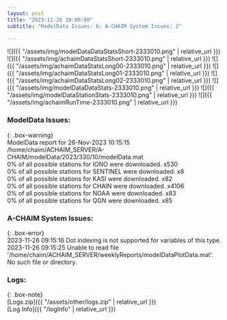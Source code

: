 ```yaml
---
layout: post
title: "2023-11-26 10:00:00"
subtitle: "ModelData Issues: 6; A-CHAIM System Issues: 2"

---
```


![]({{ "/assets/img/modelDataDataStatsShort-2333010.png" | relative_url }})
![]({{ "/assets/img/achaimDataStatsShort-2333010.png" | relative_url }})
![]({{ "/assets/img/achaimDataStatsLong00-2333010.png" | relative_url }})
![]({{ "/assets/img/achaimDataStatsLong01-2333010.png" | relative_url }})
![]({{ "/assets/img/achaimDataStatsLong02-2333010.png" | relative_url }})
![]({{ "/assets/img/modelDataDataStats-2333010.png" | relative_url }})
![]({{ "/assets/img/modelDataStationStats-2333010.png" | relative_url }})
![]({{ "/assets/img/achaimRunTime-2333010.png" | relative_url }})


### ModelData Issues:  
  
{: .box-warning}  
 ModelData report for 26-Nov-2023 10:15:15   
 /home/chaim/ACHAIM_SERVER/A-CHAIM/modelData/2023/330/10/modelData.mat   
 0% of all possible stations for IONO were downloaded. x530   
 0% of all possible stations for SENTINEL were downloaded. x8   
 0% of all possible stations for KASI were downloaded. x82   
 0% of all possible stations for CHAIN were downloaded. x4106   
 0% of all possible stations for NOAA were downloaded. x83   
 0% of all possible stations for QGN were downloaded. x85   
  
### A-CHAIM System Issues:  
  
{: .box-error}  
2023-11-26 09:15:16 Dot indexing is not supported for variables of this type.  
2023-11-26 09:15:25 Unable to read file '/home/chaim/ACHAIM_SERVER/weeklyReports/modelDataPlotData.mat'. No such file or directory.  

### Logs:  
  
{: .box-note}  
[Logs.zip]({{ "/assets/other/logs.zip" | relative_url }})  
[Log Info]({{ "/logInfo" | relative_url }})  
